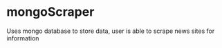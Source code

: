 # mongoScraper
Uses mongo database to store data, user is able to scrape news sites for information
